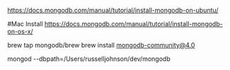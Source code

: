 


https://docs.mongodb.com/manual/tutorial/install-mongodb-on-ubuntu/

#Mac Install
https://docs.mongodb.com/manual/tutorial/install-mongodb-on-os-x/


brew tap mongodb/brew
brew install mongodb-community@4.0

mongod --dbpath=/Users/russelljohnson/dev/mongodb



